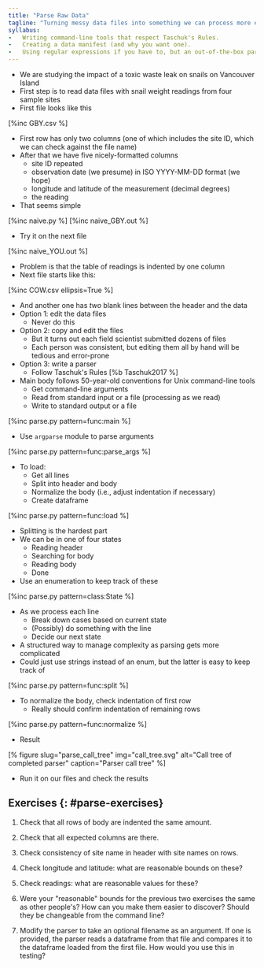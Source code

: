 ```yaml
---
title: "Parse Raw Data"
tagline: "Turning messy data files into something we can process more easily."
syllabus:
-   Writing command-line tools that respect Taschuk's Rules.
-   Creating a data manifest (and why you want one).
-   Using regular expressions if you have to, but an out-of-the-box parser if one is available.
---
```


-   We are studying the impact of a toxic waste leak on snails on Vancouver Island
-   First step is to read data files with snail weight readings from four sample sites
-   First file looks like this

[%inc GBY.csv %]

-   First row has only two columns (one of which includes the site ID, which we can check against the file name)
-   After that we have five nicely-formatted columns
    -   site ID repeated
    -   observation date (we presume) in ISO YYYY-MM-DD format (we hope)
    -   longitude and latitude of the measurement (decimal degrees)
    -   the reading
-   That seems simple

[%inc naive.py %]
[%inc naive_GBY.out %]

-   Try it on the next file

[%inc naive_YOU.out %]

-   Problem is that the table of readings is indented by one column
-   Next file starts like this:

[%inc COW.csv ellipsis=True %]

-   And another one has *two* blank lines between the header and the data
-   Option 1: edit the data files
    -   Never do this
-   Option 2: copy and edit the files
    -   But it turns out each field scientist submitted dozens of files
    -   Each person was consistent, but editing them all by hand will be tedious and error-prone
-   Option 3: write a parser
    -   Follow Taschuk's Rules [%b Taschuk2017 %]
-   Main body follows 50-year-old conventions for Unix command-line tools
    -   Get command-line arguments
    -   Read from standard input or a file (processing as we read)
    -   Write to standard output or a file

[%inc parse.py pattern=func:main %]

-   Use `argparse` module to parse arguments

[%inc parse.py pattern=func:parse_args %]

-   To load:
    -   Get all lines
    -   Split into header and body
    -   Normalize the body (i.e., adjust indentation if necessary)
    -   Create dataframe

[%inc parse.py pattern=func:load %]

-   Splitting is the hardest part
-   We can be in one of four states
    -   Reading header
    -   Searching for body
    -   Reading body
    -   Done
-   Use an enumeration to keep track of these

[%inc parse.py pattern=class:State %]

-   As we process each line
    -   Break down cases based on current state
    -   (Possibly) do something with the line
    -   Decide our next state
-   A structured way to manage complexity as parsing gets more complicated
   -   Could just use strings instead of an enum, but the latter is easy to keep track of

[%inc parse.py pattern=func:split %]

-   To normalize the body, check indentation of first row
    -   Really should confirm indentation of remaining rows

[%inc parse.py pattern=func:normalize %]

-   Result

[% figure
   slug="parse_call_tree"
   img="call_tree.svg"
   alt="Call tree of completed parser"
   caption="Parser call tree"
%]

-   Run it on our files and check the results

## Exercises {: #parse-exercises}

1.  Check that all rows of body are indented the same amount.

1.  Check that all expected columns are there.

1.  Check consistency of site name in header with site names on rows.

1.  Check longitude and latitude: what are reasonable bounds on these?

1.  Check readings: what are reasonable values for these?

1.  Were your "reasonable" bounds for the previous two exercises the same as other people's?
    How can you make them easier to discover?
    Should they be changeable from the command line?

1.  Modify the parser to take an optional filename as an argument.
    If one is provided,
    the parser reads a dataframe from that file
    and compares it to the dataframe loaded from the first file.
    How would you use this in testing?
